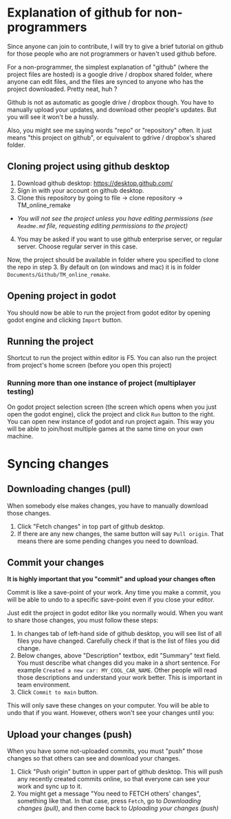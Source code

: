 # Explanation of github for non-programmers
Since anyone can join to contribute, I will try to give a brief tutorial on github for those people who are not programmers or haven't used github before.

For a non-programmer, the simplest explanation of "github" (where the project files are hosted) is a google drive / dropbox shared folder, where anyone can edit files, and the files are synced to anyone who has the project downloaded. Pretty neat, huh ?

Github is not as automatic as google drive / dropbox though. You have to manually upload your updates, and download other people's updates. But you will see it won't be a hussly.

Also, you might see me saying words "repo" or "repository" often. It just means "this project on github", or equivalent to gdrive / dropbox's shared folder.

## Cloning project using github desktop
1. Download github desktop: https://desktop.github.com/
2. Sign in with your account on github desktop.
3. Clone this repository by going to file -> clone repository -> TM_online_remake
  - *You will not see the project unless you have editing permissions (see `Readme.md` file, requesting editing permissions to the project)*
4. You may be asked if you want to use github enterprise server, or regular server. Choose regular server in this case.

Now, the project should be available in folder where you specified to clone the repo in step 3. By default on (on windows and mac) it is in folder `Documents/Github/TM_online_remake`.

## Opening project in godot
You should now be able to run the project from godot editor by opening godot engine and clicking `Import` button.

## Running the project
Shortcut to run the project within editor is F5. You can also run the project from project's home screen (before you open this project)

### Running more than one instance of project (multiplayer testing)
On godot project selection screen (the screen which opens when you just open the godot engine), click the project and click `Run` button to the right. You can open new instance of godot and run project again. This way you will be able to join/host multiple games at the same time on your own machine.

# Syncing changes
## Downloading changes (pull)
When somebody else makes changes, you have to manually download those changes.
1. Click "Fetch changes" in top part of github desktop.
2. If there are any new changes, the same button will say `Pull origin`. That means there are some pending changes you need to download.

## Commit your changes
**It is highly important that you "commit" and upload your changes often**

Commit is like a save-point of your work. Any time you make a commit, you will be able to undo to a specific save-point even if you close your editor.

Just edit the project in godot editor like you normally would. When you want to share those changes, you must follow these steps:
1. In changes tab of left-hand side of github desktop, you will see list of all files you have changed. Carefully check if that is the list of files you did change.
2. Below changes, above "Description" textbox, edit "Summary" text field. You must describe what changes did you make in a short sentence. For example `Created a new car: MY_COOL_CAR_NAME`. Other people will read those descriptions and understand your work better. This is important in team environment.
3. Click `Commit to main` button.

This will only save these changes on your computer. You will be able to undo that if you want. However, others won't see your changes until you:
## Upload your changes (push)
When you have some not-uploaded commits, you must "push" those changes so that others can see and download your changes.

1. Click "Push origin" button in upper part of github desktop. This will push any recently created commits online, so that everyone can see your work and sync up to it.
2. You might get a message "You need to FETCH others' changes", something like that. In that case, press `Fetch`, go to *Downloading changes (pull)*, and then come back to *Uploading your changes (push)*
